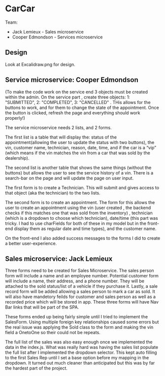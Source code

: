 # CarCar

Team:



* Jack Lemieux - Sales microservice
* Cooper Edmondson - Services microservice


## Design
Look at Excalidraw.png for design. 

## Service microservice: Cooper Edmondson
(To make the code work on the service end 3 objects must be created within the admin. On the service part , create three objects: 1: "SUBMITTED", 2: "COMPLETED", 3: "CANCELLED" . THis allows for the buttons to work, and for them to change the state of the appointment. Once the button is clicked, refresh the page and everything should work properly!)

The service microservice needs 2 lists, and 2 forms.

The first list is a table that will display the: status of the appointment(allowing the user to update the status with two buttons), the vin, customer name, technician, reason, date, time, and if the car is a “vip” (which means if the vin matches the vin from a car that was sold by the dealership).

The second list is another table that shows the same things (without the buttons) but allows the user to see the service history of a vin. There is a search-bar on the page and will update the page on user input. 


The first form is to create a Technician. This will submit and gives access to that object (aka the technician) to the two lists. 

The second form is to create an appointment. The form for this allows the user to create an appointment using the vin (user created , the backend checks if this matches one that was sold from the inventory) , technician (which is a dropdown to choose which technician), date/time (this part was tricky. I had to use charFields for both of these in my model but in the front-end display them as regular date and time types), and the customer name. 

On the front-end I also added success messages to the forms I did to create a better user-experience. 

## Sales microservice: Jack Lemieux

Three forms need to be created for Sales Microservice. The sales person form will include a name and an employee number. Potential customer form will include a name, their address, and a phone number. They will be attached to the sold status/list of a vehicle if they purchase it. Lastly, a sale record form will be added allowing a sales person to mark a car as sold. It will also have mandetory feilds for customer and sales person as well as a recorded price which will be stored in app. These three forms will have Nav Bar links that will be part of the SPA.

These forms ended up being fairly simple until I tried to implement the SalesForm. Using multiple foreign key relationships caused some errors but the real issue was applying the Sold class to the form and making the vin field a OnetoOne so their could not be repeats. 

The full list of the sales was also easy enough once we implemented the data in the index.js. What was really hard was having the sales list populate the full list after I implemented the dropdown selector. This kept auto filling to the first Sales Rep until I set a base option before my mapping in the dropdown. It turned out much cleaner than anticipated but this was by far the hardest part of the project.  


